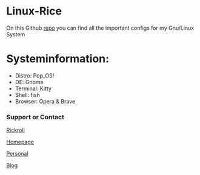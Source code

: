 # Linux-Rice
On this Github [repo](https://github.com/iC4rds/Linux-Rice) you can find all the important configs for my Gnu/Linux System
# Systeminformation:
+ Distro: Pop_OS!
+ DE: Gnome
+ Terminal: Kitty
+ Shell: fish
+ Browser: Opera & Brave


### Support or Contact

[Rickroll](https://m.youtube.com/watch?v=dQw4w9WgXcQ)

[Homepage](https://ic4rds.github.io)

[Personal](https://ic4rds.github.io/David-Staudacher)

[Blog](https://ic4rds.github.io/Blog)

